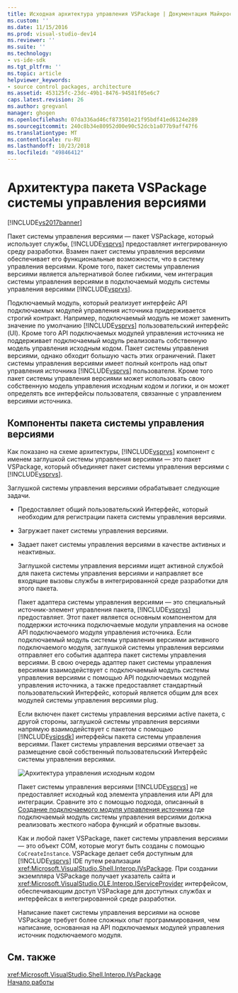 ```yaml
---
title: Исходная архитектура управления VSPackage | Документация Майкрософт
ms.custom: ''
ms.date: 11/15/2016
ms.prod: visual-studio-dev14
ms.reviewer: ''
ms.suite: ''
ms.technology:
- vs-ide-sdk
ms.tgt_pltfrm: ''
ms.topic: article
helpviewer_keywords:
- source control packages, architecture
ms.assetid: 453125fc-23dc-49b1-8476-94581f05e6c7
caps.latest.revision: 26
ms.author: gregvanl
manager: ghogen
ms.openlocfilehash: 07da336ad46cf873501e21f95bdf41ed6124e289
ms.sourcegitcommit: 240c8b34e80952d00e90c52dcb1a077b9aff47f6
ms.translationtype: MT
ms.contentlocale: ru-RU
ms.lasthandoff: 10/23/2018
ms.locfileid: "49846412"
---
```

# <a name="source-control-vspackage-architecture"></a>Архитектура пакета VSPackage системы управления версиями
[!INCLUDE[vs2017banner](../../includes/vs2017banner.md)]

Пакет системы управления версиями — пакет VSPackage, который использует службы, [!INCLUDE[vsprvs](../../includes/vsprvs-md.md)] предоставляет интегрированную среду разработки. Взамен пакет системы управления версиями обеспечивает его функциональные возможности, что в систему управления версиями. Кроме того, пакет системы управления версиями является альтернативой более гибкими, чем интеграция системы управления версиями в подключаемый модуль системы управления версиями [!INCLUDE[vsprvs](../../includes/vsprvs-md.md)].  
  
 Подключаемый модуль, который реализует интерфейс API подключаемых модулей управления источника придерживается строгий контракт. Например, подключаемый модуль не может заменить значение по умолчанию [!INCLUDE[vsprvs](../../includes/vsprvs-md.md)] пользовательский интерфейс (UI). Кроме того API подключаемых модулей управления источника не поддерживает подключаемый модуль реализовать собственную модель управления исходным кодом. Пакет системы управления версиями, однако обходит большую часть этих ограничений. Пакет системы управления версиями имеет полный контроль над опыт управления источника [!INCLUDE[vsprvs](../../includes/vsprvs-md.md)] пользователя. Кроме того пакет системы управления версиями может использовать свою собственную модель управления исходным кодом и логики, и он может определять все интерфейсы пользователя, связанные с управлением версиями источника.  
  
## <a name="source-control-package-components"></a>Компоненты пакета системы управления версиями  
 Как показано на схеме архитектуры, [!INCLUDE[vsprvs](../../includes/vsprvs-md.md)] компонент с именем заглушкой системы управления версиями — это пакет VSPackage, который объединяет пакет системы управления версиями с [!INCLUDE[vsprvs](../../includes/vsprvs-md.md)].  
  
 Заглушкой системы управления версиями обрабатывает следующие задачи.  
  
- Предоставляет общий пользовательский Интерфейс, который необходим для регистрации пакета системы управления версиями.  
  
- Загружает пакет системы управления версиями.  
  
- Задает пакет системы управления версиями в качестве активных и неактивных.  
  
  Заглушкой системы управления версиями ищет активной службой для пакета системы управления версиями и направляет все входящие вызовы службы в интегрированной среде разработки для этого пакета.  
  
  Пакет адаптера системы управления версиями — это специальный источник-элемент управления пакета, [!INCLUDE[vsprvs](../../includes/vsprvs-md.md)] предоставляет. Этот пакет является основным компонентом для поддержки источника подключаемые модули управления на основе API подключаемого модуля управления источника. Если подключаемый модуль системы управления версиями активного подключаемого модуля, заглушкой системы управления версиями отправляет его события адаптера пакет системы управления версиями. В свою очередь адаптер пакет системы управления версиями взаимодействует с подключаемый модуль системы управления версиями с помощью API подключаемых модулей управления источника, а также предоставляет стандартный пользовательский Интерфейс, который является общим для всех модулей системы управления версиями plug.  
  
  Если включен пакет системы управления версиями active пакета, с другой стороны, заглушкой системы управления версиями напрямую взаимодействует с пакетом с помощью [!INCLUDE[vsipsdk](../../includes/vsipsdk-md.md)] интерфейсы пакета системы управления версиями. Пакет системы управления версиями отвечает за размещение свой собственный пользовательский Интерфейс системы управления версиями.  
  
  ![Архитектура управления исходным кодом](../../extensibility/internals/media/vsipsccarch.gif "VSIPSCCArch")  
  
  Пакет системы управления версиями [!INCLUDE[vsprvs](../../includes/vsprvs-md.md)] не предоставляет исходный код элемента управления или API для интеграции. Сравните это с помощью подхода, описанный в [Создание подключаемого модуля управления источника](../../extensibility/internals/creating-a-source-control-plug-in.md) где подключаемый модуль системы управления версиями должна реализовать жесткого набора функций и обратные вызовы.  
  
  Как и любой пакет VSPackage, пакет системы управления версиями — это объект COM, которые могут быть созданы с помощью `CoCreateInstance`. VSPackage делает себя доступным для [!INCLUDE[vsprvs](../../includes/vsprvs-md.md)] IDE путем реализации <xref:Microsoft.VisualStudio.Shell.Interop.IVsPackage>. При создании экземпляра VSPackage получает указатель сайта и <xref:Microsoft.VisualStudio.OLE.Interop.IServiceProvider> интерфейсом, обеспечивающим доступ VSPackage для доступных службах и интерфейсах в интегрированной среде разработки.  
  
  Написание пакет системы управления версиями на основе VSPackage требует более сложных опыт программирования, чем написание, основанная на API подключаемых модулей управления источник подключаемого модуля.  
  
## <a name="see-also"></a>См. также  
 <xref:Microsoft.VisualStudio.Shell.Interop.IVsPackage>   
 [Начало работы](../../extensibility/internals/getting-started-with-source-control-vspackages.md)

